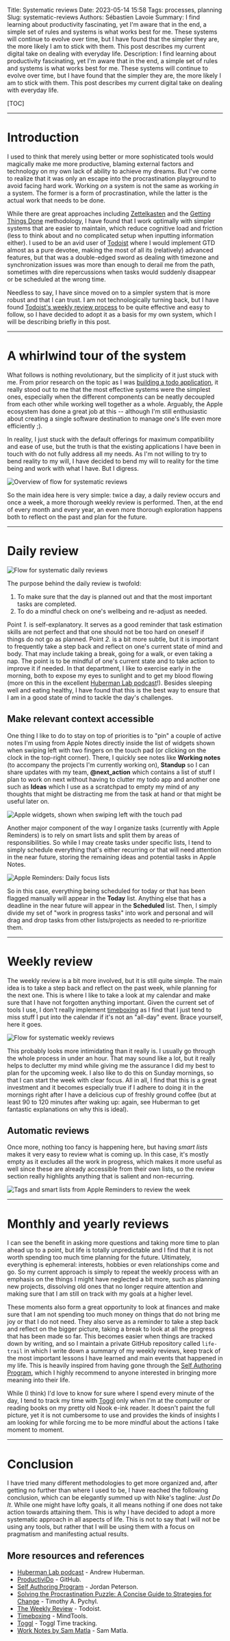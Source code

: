 Title: Systematic reviews
Date: 2023-05-14 15:58
Tags: processes, planning
Slug: systematic-reviews
Authors: Sébastien Lavoie
Summary: I find learning about productivity fascinating, yet I'm aware that in the end, a simple set of rules and systems is what works best for me. These systems will continue to evolve over time, but I have found that the simpler they are, the more likely I am to stick with them. This post describes my current digital take on dealing with everyday life.
Description: I find learning about productivity fascinating, yet I'm aware that in the end, a simple set of rules and systems is what works best for me. These systems will continue to evolve over time, but I have found that the simpler they are, the more likely I am to stick with them. This post describes my current digital take on dealing with everyday life.

[TOC]

---

# Introduction

I used to think that merely using better or more sophisticated tools would magically make me more productive, blaming external factors and technology on my own lack of ability to achieve my dreams. But I've come to realize that it was only an escape into the procrastination playground to avoid facing hard work. Working _on_ a system is not the same as working _in_ a system. The former is a form of procrastination, while the latter is the actual work that needs to be done.

While there are great approaches including [Zettelkasten](https://es.wikipedia.org/wiki/Zettelkasten) and the [Getting Things Done](https://gettingthingsdone.com/) methodology, I have found that I work optimally with simpler systems that are easier to maintain, which reduce cognitive load and friction (less to think about and no complicated setup when inputting information either). I used to be an avid user of [Todoist](https://todoist.com/) where I would implement GTD almost as a pure devotee, making the most of all its (relatively) advanced features, but that was a double-edged sword as dealing with timezone and synchronization issues was more than enough to derail me from the path, sometimes with dire repercussions when tasks would suddenly disappear or be scheduled at the wrong time.

Needless to say, I have since moved on to a simpler system that is more robust and that I can trust. I am not technologically turning back, but I have found [Todoist's weekly review process](https://todoist.com/productivity-methods/weekly-review) to be quite effective and easy to follow, so I have decided to adopt it as a basis for my own system, which I will be describing briefly in this post.

---

# A whirlwind tour of the system

What follows is nothing revolutionary, but the simplicity of it just stuck with me. From prior research on the topic as I was [building a todo application](https://github.com/sglavoie/cm3070-final-project), it really stood out to me that the most effective systems were the simplest ones, especially when the different components can be neatly decoupled from each other while working well together as a whole. Arguably, the Apple ecosystem has done a great job at this -- although I'm still enthusiastic about creating a single software destination to manage one's life even more efficiently ;).

In reality, I just stuck with the default offerings for maximum compatibility and ease of use, but the truth is that the existing applications I have been in touch with do not fully address all my needs. As I'm not willing to try to bend reality to my will, I have decided to bend my will to reality for the time being and work with what I have. But I digress.

<div class="image">
<img src="{static}/images/posts/0037_systematic_reviews/overviewReview.svg" alt="Overview of flow for systematic reviews" />
</div>

So the main idea here is very simple: twice a day, a daily review occurs and once a week, a more thorough weekly review is performed. Then, at the end of every month and every year, an even more thorough exploration happens both to reflect on the past and plan for the future.

---

# Daily review

<div class="image">
<img style="max-width: 60%" src="{static}/images/posts/0037_systematic_reviews/dailyReview.svg" alt="Flow for systematic daily reviews" />
</div>

The purpose behind the daily review is twofold:

1. To make sure that the day is planned out and that the most important tasks are completed.
2. To do a mindful check on one's wellbeing and re-adjust as needed.

Point _1._ is self-explanatory. It serves as a good reminder that task estimation skills are not perfect and that one should not be too hard on oneself if things do not go as planned. Point _2._ is a bit more subtle, but it is important to frequently take a step back and reflect on one's current state of mind and body. That may include taking a break, going for a walk, or even taking a nap. The point is to be mindful of one's current state and to take action to improve it if needed. In that department, I like to exercise early in the morning, both to expose my eyes to sunlight and to get my blood flowing (more on this in the excellent [Huberman Lab podcast](https://hubermanlab.com/)!). Besides sleeping well and eating healthy, I have found that this is the best way to ensure that I am in a good state of mind to tackle the day's challenges.

## Make relevant context accessible

One thing I like to do to stay on top of priorities is to "pin" a couple of active notes I'm using from Apple Notes directly inside the list of widgets shown when swiping left with two fingers on the touch pad (or clicking on the clock in the top-right corner). There, I quickly see notes like **Working notes** (to accompany the projects I'm currently working on), **Standup** so I can share updates with my team, **@next_action** which contains a list of stuff I plan to work on next without having to clutter my todo app and another one such as **Ideas** which I use as a scratchpad to empty my mind of any thoughts that might be distracting me from the task at hand or that might be useful later on.

<div class="image">
<img style="max-width: 670px" src="{static}/images/posts/0037_systematic_reviews/apple_widgets.png" alt="Apple widgets, shown when swiping left with the touch pad" />
</div>

Another major component of the way I organize tasks (currently with Apple Reminders) is to rely on smart lists and split them by areas of responsibilities. So while I may create tasks under specific lists, I tend to simply schedule everything that's either recurring or that will need attention in the near future, storing the remaining ideas and potential tasks in Apple Notes.

<div class="image">
<img style="max-width: 462px" src="{static}/images/posts/0037_systematic_reviews/apple_reminders_daily_focus.png" alt="Apple Reminders: Daily focus lists" />
</div>

So in this case, everything being scheduled for today or that has been flagged manually will appear in the **Today** list. Anything else that has a deadline in the near future will appear in the **Scheduled** list. Then, I simply divide my set of "work in progress tasks" into work and personal and will drag and drop tasks from other lists/projects as needed to re-prioritize them.

---

# Weekly review

The weekly review is a bit more involved, but it is still quite simple. The main idea is to take a step back and reflect on the past week, while planning for the next one. This is where I like to take a look at my calendar and make sure that I have not forgotten anything important. Given the current set of tools I use, I don't really implement [timeboxing](https://www.mindtools.com/a9bt6jr/timeboxing) as I find that I just tend to miss stuff I put into the calendar if it's not an "all-day" event. Brace yourself, here it goes.

<div class="image">
<img src="{static}/images/posts/0037_systematic_reviews/weeklyReview.svg" alt="Flow for systematic weekly reviews" />
</div>

This probably looks more intimidating than it really is. I usually go through the whole process in under an hour. That may sound like a lot, but it really helps to declutter my mind while giving me the assurance I did my best to plan for the upcoming week. I also like to do this on Sunday mornings, so that I can start the week with clear focus. All in all, I find that this is a great investment and it becomes especially true if I adhere to doing it in the mornings right after I have a delicious cup of freshly ground coffee (but at least 90 to 120 minutes after waking up: again, see Huberman to get fantastic explanations on why this is ideal).

## Automatic reviews

Once more, nothing too fancy is happening here, but having _smart lists_ makes it very easy to review what is coming up. In this case, it's mostly empty as it excludes all the work in progress, which makes it more useful as well since these are already accessible from their own lists, so the review section really highlights anything that is salient and non-recurring.

<div class="image">
<img style="max-width: 538px" src="{static}/images/posts/0037_systematic_reviews/apple_reminders_reviews.png" alt="Tags and smart lists from Apple Reminders to review the week" />
</div>

---

# Monthly and yearly reviews

I can see the benefit in asking more questions and taking more time to plan ahead up to a point, but life is totally unpredictable and I find that it is not worth spending too much time planning for the future. Ultimately, everything is ephemeral: interests, hobbies or even relationships come and go. So my current approach is simply to repeat the weekly process with an emphasis on the things I might have neglected a bit more, such as planning new projects, dissolving old ones that no longer require attention and making sure that I am still on track with my goals at a higher level.

These moments also form a great opportunity to look at finances and make sure that I am not spending too much money on things that do not bring me joy or that I do not need. They also serve as a reminder to take a step back and reflect on the bigger picture, taking a break to look at all the progress that has been made so far. This becomes easier when things are tracked down by writing, and so I maintain a private GitHub repository called `life-trail` in which I write down a summary of my weekly reviews, keep track of the most important lessons I have learned and main events that happened in my life. This is heavily inspired from having gone through the [Self Authoring Program](https://www.selfauthoring.com/), which I highly recommend to anyone interested in bringing more meaning into their life.

While (I think) I'd love to know for sure where I spend every minute of the day, I tend to track my time with [Toggl](https://toggl.com/) only when I'm at the computer or reading books on my pretty old Nook e-ink reader. It doesn't paint the full picture, yet it is not cumbersome to use and provides the kinds of insights I am looking for while forcing me to be more mindful about the actions I take moment to moment.

---

# Conclusion

I have tried many different methodologies to get more organized and, after getting no further than where I used to be, I have reached the following conclusion, which can be elegantly summed up with Nike's tagline: _Just Do It_. While one might have lofty goals, it all means nothing if one does not take action towards attaining them. This is why I have decided to adopt a more systematic approach in all aspects of life. This is not to say that I will not be using any tools, but rather that I will be using them with a focus on pragmatism and manifesting actual results.

## More resources and references

- [Huberman Lab podcast](https://hubermanlab.com/) - Andrew Huberman.
- [ProductiviDo](https://github.com/sglavoie/cm3070-final-project) - GitHub.
- [Self Authoring Program](https://www.selfauthoring.com/) - Jordan Peterson.
- [Solving the Procrastination Puzzle: A Concise Guide to Strategies for Change](https://www.goodreads.com/book/show/18079767-solving-the-procrastination-puzzle) - Timothy A. Pychyl.
- [The Weekly Review](https://todoist.com/productivity-methods/weekly-review) - Todoist.
- [Timeboxing](https://www.mindtools.com/a9bt6jr/timeboxing) - MindTools.
- [Toggl](https://toggl.com/) - Toggl Time tracking.
- [Work Notes by Sam Matla](https://www.readworknotes.com/) - Sam Matla.
